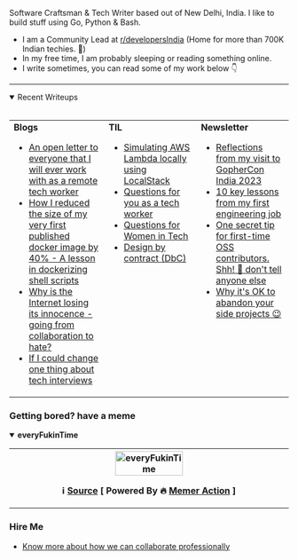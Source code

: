 
<div>
  <p>Software Craftsman & Tech Writer based out of New Delhi, India. I like to build stuff using Go, Python & Bash.</p>
  <ul>
    <li>I am a Community Lead at <a href="https://reddit.com/r/developersIndia">r/developersIndia</a> (Home for more than 700K Indian techies. 🚀)</li>
    <li>In my free time, I am probably sleeping or reading something online.</li>
    <li>I write sometimes, you can read some of my work below 👇</li>
  </ul>
</div>


---


<details open>
  <summary>Recent Writeups <br><br></summary>
  <table>
    <tr>
<td valign="top" width="34%"><b>Blogs</b><ul><li><a title="Sharing insights on my work style as a remote software engineer, detailing my expectations, communication style, engineering work, initiatives and more." href="https://bhupesh.me/open-letter-remote-tech-worker">An open letter to everyone that I will ever work with as a remote tech worker</a></li><li><a title="My learnings from publishing my first ever Dockerfile for ugit (a shell script based tool to undo git command) and writing the most optimized dockerfile for it." href="https://bhupesh.me/publishing-my-first-ever-dockerfile-optimization-ugit">How I reduced the size of my very first published docker image by 40% - A lesson in dockerizing shell scripts</a></li><li><a title="Just sharing some feelings on how I feel about the rising hate culture on the internet" href="https://bhupesh.me/why-is-internet-lossing-its-innocence-from-collaboratio-to-hate">Why is the Internet losing its innocence - going from collaboration to hate?</a></li><li><a title="If I had some magical powers to change one thing about interview experience for software engineering roles" href="https://bhupesh.me/if-i-could-change-one-thing-about-tech-interviews">If I could change one thing about tech interviews</a></li></ul></td><td valign="top" width="33%"><b>TIL</b>
<ul><li><a href="https://til.bhupesh.me/devops/simulating-aws-lambda-localstack">Simulating AWS Lambda locally using LocalStack</a></li><li><a href="https://til.bhupesh.me/people/questions-for-you-tech-worker">Questions for you as a tech worker</a></li><li><a href="https://til.bhupesh.me/community-building/questions-for-women-in-tech">Questions for Women in Tech</a></li><li><a href="https://til.bhupesh.me/software-design/design-by-contract">Design by contract (DbC)</a></li></ul></td><td valign="top" width="33%"><b>Newsletter</b>
<ul><li><a href="https://buttondown.com/bhupesh/archive/reflections-from-my-visit-to-gophercon-india-2023/">Reflections from my visit to GopherCon India 2023</a></li><li><a href="https://buttondown.com/bhupesh/archive/10-key-lessons-from-my-first-engineering-job/">10 key lessons from my first engineering job</a></li><li><a href="https://buttondown.com/bhupesh/archive/one-secret-tip-for-first-time-oss-contributors/">One secret tip for first-time OSS contributors. Shh! 🤫 don't tell anyone else</a></li><li><a href="https://buttondown.com/bhupesh/archive/why-its-ok-to-abandon-your-side-projects/">Why it's OK to abandon your side projects 😉</a></li></ul></td></tr></table></details>

### Getting bored? have a meme 

<details open><summary><b>everyFukinTime</b></summary>

<table>
<tr>
<th valign="top" width="50%">
<img title="Memes here update every 24hrs, come back tommorrow for new meme ;)" alt="everyFukinTime" src="https://i.redd.it/oz8yeg5qxcmd1.png" height="50%"><br>
<p><strong>ℹ️ <a href="https://www.reddit.com/r/ProgrammerHumor/comments/1f71rum/everyfukintime/">Source</a> [ Powered By 🔥 <a href="https://github.com/Bhupesh-V/memer-action">Memer Action</a> ]</strong></p>
</th>
</tr>
</table>
</details>
</ul></td>

### Hire Me

- [Know more about how we can collaborate professionally](https://bhupesh.me/hire)

